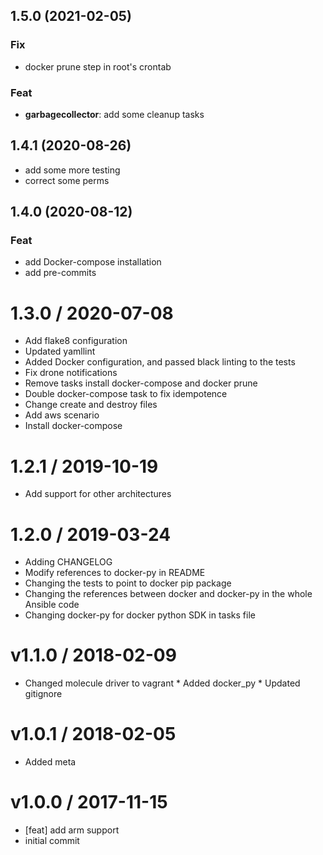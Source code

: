 ## 1.5.0 (2021-02-05)

### Fix

- docker prune step in root's crontab

### Feat

- **garbagecollector**: add some cleanup tasks

## 1.4.1 (2020-08-26)

- add some more testing
- correct some perms

## 1.4.0 (2020-08-12)

### Feat

- add Docker-compose installation
- add pre-commits

1.3.0 / 2020-07-08
==================

  * Add flake8 configuration
  * Updated yamllint
  * Added Docker configuration, and passed black linting to the tests
  * Fix drone notifications
  * Remove tasks install docker-compose and docker prune
  * Double docker-compose task to fix idempotence
  * Change create and destroy files
  * Add aws scenario
  * Install docker-compose

1.2.1 / 2019-10-19
==================

* Add support for other architectures

1.2.0 / 2019-03-24
==================

  * Adding CHANGELOG
  * Modify references to docker-py in README
  * Changing the tests to point to docker pip package
  * Changing the references between docker and docker-py in the whole Ansible code
  * Changing docker-py for docker python SDK in tasks file

v1.1.0 / 2018-02-09
===================

  * Changed molecule driver to vagrant * Added docker\_py * Updated gitignore

v1.0.1 / 2018-02-05
===================

  * Added meta

v1.0.0 / 2017-11-15
===================

  * [feat] add arm support
  * initial commit
